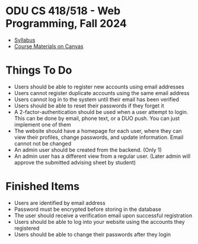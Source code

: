 # ODU CS 418/518 - Web Programming, Fall 2024
* [Syllabus](https://github.com/nasreenarif/cs418518-f24/blob/main/CS418%20Syllabus.pdf)
* [Course Materials on Canvas](https://canvas.odu.edu/courses/161645)

# Things To Do 
* Users should be able to register new accounts using email addresses
* Users cannot register duplicate accounts using the same email address
* Users cannot log in to the system until their email has been verified
* Users should be able to reset their passwords if they forget it
* A 2-factor-authentication should be used when a user attempt to login. This can be done by email, phone text, or a DUO push. You can just implement one of them
* The website should have a homepage for each user, where they can view their profiles, change passwords, and update information. Email cannot not be changed
* An admin user should be created from the backend. (Only 1)
* An admin user has a different view from a regular user. (Later admin will approve the submitted advising sheet by student)

# Finished Items
* Users are identified by email address
* Password must be encrypted before storing in the database
* The user should receive a verification email upon successful registration
* Users should be able to log into your website using the accounts they registered
* Users should be able to change their passwords after they login
